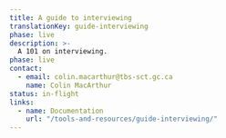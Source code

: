 ```yaml
---
title: A guide to interviewing
translationKey: guide-interviewing
phase: live
description: >-
  A 101 on interviewing.
phase: live
contact:
  - email: colin.macarthur@tbs-sct.gc.ca
    name: Colin MacArthur
status: in-flight
links:
  - name: Documentation
    url: "/tools-and-resources/guide-interviewing/"
---
```

